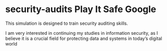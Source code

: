 # security-audits Play It Safe Google
This simulation is designed to train security auditing skills.

I am very interested in continuing my studies in information security, as I believe it is a crucial field for protecting data and systems in today’s digital world

